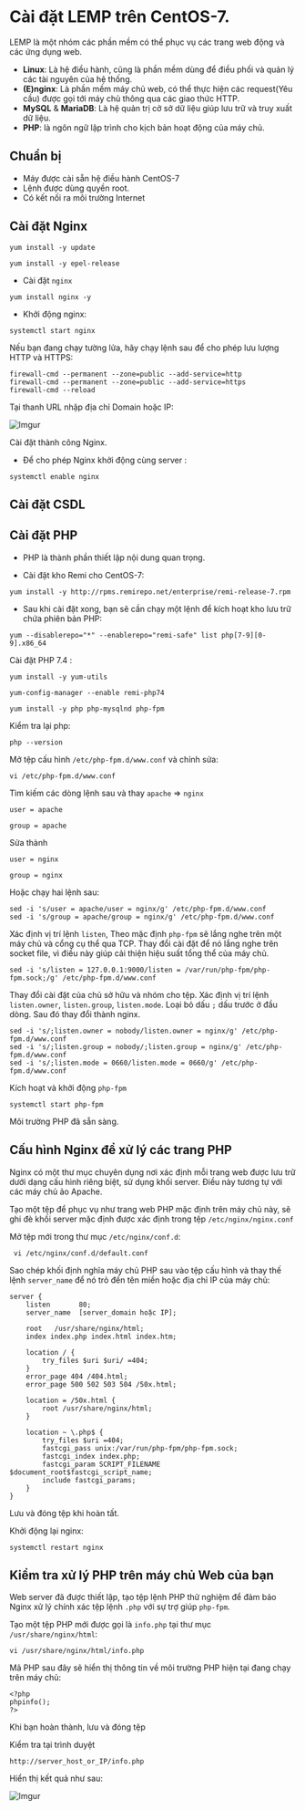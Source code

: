# Cài đặt LEMP trên CentOS-7.

LEMP là một nhóm các phần mềm có thể phục vụ các trang web động và các ứng dụng web.

* **Linux**: Là hệ điều hành, cũng là phần mềm dùng để điều phối và quản lý các tài nguyên của hệ thống.
* **(E)nginx**: Là phần mềm máy chủ web, có thể thực hiện các request(Yêu cầu) được gọi tới máy chủ thông qua các giao thức HTTP.
* **MySQL** & **MariaDB**: Là hệ quản trị cở sở dữ liệu giúp lưu trữ và truy xuất dữ liệu.
* **PHP**: là ngôn ngữ lập trình cho kịch bản hoạt động của máy chủ.

## Chuẩn bị
* Máy được cài sẵn hệ điều hành CentOS-7
* Lệnh được dùng quyền root.
* Có kết nối ra môi trường Internet

## Cài đặt Nginx

`yum install -y update`

`yum install -y epel-release`


* Cài đặt `nginx`

`yum install nginx -y`

* Khởi động nginx:

`systemctl start nginx`

Nếu bạn đang chạy tường lửa, hãy chạy lệnh sau để cho phép lưu lượng HTTP và HTTPS:

```
firewall-cmd --permanent --zone=public --add-service=http
firewall-cmd --permanent --zone=public --add-service=https
firewall-cmd --reload
```
Tại thanh URL nhập địa chỉ Domain hoặc IP:

![Imgur](https://i.imgur.com/aI9lpvf.png)

Cài đặt thành công Nginx.

* Để cho phép Nginx khởi động cùng server :

`systemctl enable nginx`

## Cài đặt CSDL

## Cài đặt PHP

* PHP là thành phần thiết lập nội dung quan trọng.

* Cài đặt kho Remi cho CentOS-7:


`yum install -y http://rpms.remirepo.net/enterprise/remi-release-7.rpm`

* Sau khi cài đặt xong, bạn sẽ cần chạy một lệnh để kích hoạt kho lưu trữ chứa phiên bản PHP:

`yum --disablerepo="*" --enablerepo="remi-safe" list php[7-9][0-9].x86_64`

Cài đặt PHP 7.4 :

`yum install -y yum-utils`

`yum-config-manager --enable remi-php74`

`yum install -y php php-mysqlnd php-fpm`

Kiểm tra lại php:

`php --version`

Mở tệp cấu hình `/etc/php-fpm.d/www.conf` và chỉnh sửa:

`vi /etc/php-fpm.d/www.conf`

Tìm kiếm các dòng lệnh sau và thay `apache` => `nginx`

```
user = apache

group = apache
```

Sửa thành 

```
user = nginx

group = nginx
```
Hoặc chạy hai lệnh sau:

```
sed -i 's/user = apache/user = nginx/g' /etc/php-fpm.d/www.conf 
sed -i 's/group = apache/group = nginx/g' /etc/php-fpm.d/www.conf
```


Xác định vị trí lệnh `listen`, Theo mặc định `php-fpm` sẽ lắng nghe trên một máy chủ và cổng cụ thể qua TCP. Thay đổi cài đặt để nó lắng nghe trên socket file, vì điều này giúp cải thiện hiệu suất tổng thể của máy chủ.

`sed -i 's/listen = 127.0.0.1:9000/listen = /var/run/php-fpm/php-fpm.sock;/g' /etc/php-fpm.d/www.conf`

Thay đổi cài đặt của chủ sở hữu và nhóm cho tệp. Xác định vị trí lệnh `listen.owner`, `listen.group`, `listen.mode`. Loại bỏ dấu `;` dấu trước ở đầu dòng. Sau đó thay đổi thành nginx.
```
sed -i 's/;listen.owner = nobody/listen.owner = nginx/g' /etc/php-fpm.d/www.conf
sed -i 's/;listen.group = nobody/;listen.group = nginx/g' /etc/php-fpm.d/www.conf
sed -i 's/;listen.mode = 0660/listen.mode = 0660/g' /etc/php-fpm.d/www.conf
```

Kích hoạt và khởi động `php-fpm`

`systemctl start php-fpm` 

Môi trường PHP đã sẵn sàng. 

## Cấu hình Nginx để xử lý các trang PHP

Nginx có một thư mục chuyên dụng nơi xác định mỗi trang web được lưu trữ dưới dạng cấu hình riêng biệt, sử dụng khối server. Điều này tương tự với các máy chủ ảo Apache.

Tạo một tệp để phục vụ như trang web PHP mặc định trên máy chủ này, sẽ ghi đè khối server mặc định được xác định trong tệp `/etc/nginx/nginx.conf`

Mở tệp mới trong thư mục `/etc/nginx/conf.d`:

` vi /etc/nginx/conf.d/default.conf`

Sao chép khối định nghĩa máy chủ PHP sau vào tệp cấu hình và thay thế lệnh `server_name` để nó trỏ đến tên miền hoặc địa chỉ IP của máy chủ:

```
server {
    listen       80;
    server_name  [server_domain hoặc IP];

    root   /usr/share/nginx/html;
    index index.php index.html index.htm;

    location / {
        try_files $uri $uri/ =404;
    }
    error_page 404 /404.html;
    error_page 500 502 503 504 /50x.html;

    location = /50x.html {
        root /usr/share/nginx/html;
    }

    location ~ \.php$ {
        try_files $uri =404;
        fastcgi_pass unix:/var/run/php-fpm/php-fpm.sock;
        fastcgi_index index.php;
        fastcgi_param SCRIPT_FILENAME $document_root$fastcgi_script_name;
        include fastcgi_params;
    }
}

```

Lưu và đóng tệp khi hoàn tất.

Khởi động lại nginx:

`systemctl restart nginx`

## Kiểm tra xử lý PHP trên máy chủ Web của bạn

Web server đã được thiết lập, tạo tệp lệnh PHP thử nghiệm để đảm bảo Nginx xử lý chính xác tệp lệnh `.php` với sự trợ giúp `php-fpm`.

Tạo một tệp PHP mới được gọi là `info.php` tại thư mục `/usr/share/nginx/html`:

`vi /usr/share/nginx/html/info.php`

Mã PHP sau đây sẽ hiển thị thông tin về môi trường PHP hiện tại đang chạy trên máy chủ:

```
<?php
phpinfo();
?>
```

Khi bạn hoàn thành, lưu và đóng tệp

Kiểm tra tại trình duyệt

`http://server_host_or_IP/info.php`

Hiển thị kết quả như sau:

![Imgur](https://i.imgur.com/tICTazD.png)



